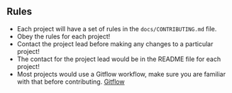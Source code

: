 ## Rules
* Each project will have a set of rules in the ```docs/CONTRIBUTING.md``` file.
* Obey the rules for each project!
* Contact the project lead before making any changes to a particular project!
* The contact for the project lead would be in the README file for each project!
* Most projects would use a Gitflow workflow, make sure you are familiar with that before contributing. [Gitflow](https://www.atlassian.com/git/tutorials/comparing-workflows/gitflow-workflow)
